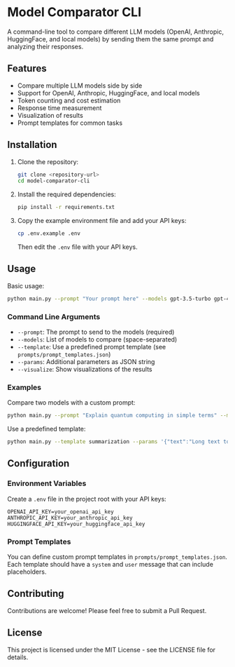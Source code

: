 # Model Comparator CLI

A command-line tool to compare different LLM models (OpenAI, Anthropic, HuggingFace, and local models) by sending them the same prompt and analyzing their responses.

## Features

- Compare multiple LLM models side by side
- Support for OpenAI, Anthropic, HuggingFace, and local models
- Token counting and cost estimation
- Response time measurement
- Visualization of results
- Prompt templates for common tasks

## Installation

1. Clone the repository:
   ```bash
   git clone <repository-url>
   cd model-comparator-cli
   ```

2. Install the required dependencies:
   ```bash
   pip install -r requirements.txt
   ```

3. Copy the example environment file and add your API keys:
   ```bash
   cp .env.example .env
   ```
   Then edit the `.env` file with your API keys.

## Usage

Basic usage:
```bash
python main.py --prompt "Your prompt here" --models gpt-3.5-turbo gpt-4 claude-3-opus
```

### Command Line Arguments

- `--prompt`: The prompt to send to the models (required)
- `--models`: List of models to compare (space-separated)
- `--template`: Use a predefined prompt template (see `prompts/prompt_templates.json`)
- `--params`: Additional parameters as JSON string
- `--visualize`: Show visualizations of the results

### Examples

Compare two models with a custom prompt:
```bash
python main.py --prompt "Explain quantum computing in simple terms" --models gpt-3.5-turbo gpt-4
```

Use a predefined template:
```bash
python main.py --template summarization --params '{"text":"Long text to summarize..."}' --models gpt-3.5-turbo claude-3-opus
```

## Configuration

### Environment Variables

Create a `.env` file in the project root with your API keys:

```
OPENAI_API_KEY=your_openai_api_key
ANTHROPIC_API_KEY=your_anthropic_api_key
HUGGINGFACE_API_KEY=your_huggingface_api_key
```

### Prompt Templates

You can define custom prompt templates in `prompts/prompt_templates.json`. Each template should have a `system` and `user` message that can include placeholders.

## Contributing

Contributions are welcome! Please feel free to submit a Pull Request.

## License

This project is licensed under the MIT License - see the LICENSE file for details.
